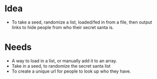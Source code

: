 # Idea
- To take a seed, randomize a list, loaded/fed in from a file, then output links to hide people from who their secret santa is.

# Needs
- A way to load in a list, or manually add it to an array.
- Take in a seed, to randomize the secret santa list
- To create a unique url for people to look up who they have.